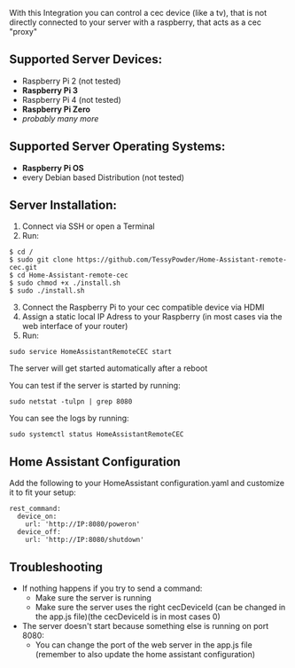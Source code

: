 With this Integration you can control a cec device (like a tv), that is not directly connected to your server with a raspberry, that acts as a cec "proxy"

## Supported Server Devices:
- Raspberry Pi 2 (not tested)
- __Raspberry Pi 3__
- Raspberry Pi 4 (not tested)
- __Raspberry Pi Zero__
- *probably many more*

## Supported Server Operating Systems:
- __Raspberry Pi OS__
- every Debian based Distribution (not tested) 

## Server Installation:
1. Connect via SSH or open a Terminal
2. Run:
```
$ cd /
$ sudo git clone https://github.com/TessyPowder/Home-Assistant-remote-cec.git
$ cd Home-Assistant-remote-cec
$ sudo chmod +x ./install.sh
$ sudo ./install.sh
```
3. Connect the Raspberry Pi to your cec compatible device via HDMI
4. Assign a static local IP Adress to your Raspberry (in most cases via the web interface of your router)
5. Run:
```
sudo service HomeAssistantRemoteCEC start
```

The server will get started automatically after a reboot


You can test if the server is started by running:
```
sudo netstat -tulpn | grep 8080
```
You can see the logs by running:
```
sudo systemctl status HomeAssistantRemoteCEC
```

## Home Assistant Configuration
Add the following to your HomeAssistant configuration.yaml and customize it to fit your setup:

```
rest_command:
  device_on:
    url: 'http://IP:8080/poweron'
  device_off:
    url: 'http://IP:8080/shutdown'
```

## Troubleshooting
- If nothing happens if you try to send a command:
  - Make sure the server is running
  - Make sure the server uses the right cecDeviceId (can be changed in the app.js file)(the cecDeviceId is in most cases 0)
- The server doesn't start because something else is running on port 8080:
  - You can change the port of the web server in the app.js file (remember to also update the home assistant configuration)
